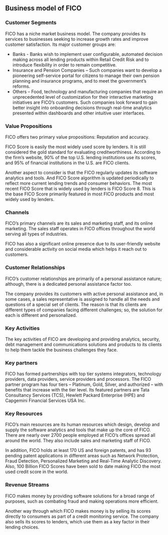 Business model of FICO
----------------------

 ### Customer Segments

 FICO has a niche market business model. The company provides its services to businesses seeking to increase growth rates and improve customer satisfaction. Its major customer groups are:

  * Banks - Banks wish to implement user configurable, automated decision making across all lending products within Retail Credit Risk and to introduce flexibility in order to remain competitive.
 * Insurance and Pension Companies – Such companies want to develop a pioneering self-service portal for citizens to manage their own pension planning and insurance programs, and to meet the government’s reforms.
 * Others – Food, technology and manufacturing companies that require an unprecedented level of customization for their interactive marketing initiatives are FICO’s customers. Such companies look forward to gain better insight into onboarding decisions through real-time analytics presented within dashboards and other intuitive user interfaces.
  ### Value Propositions

 FICO offers two primary value propositions: Reputation and accuracy.

 FICO Score is easily the most widely used score by lenders. It is still considered the gold standard for evaluating creditworthiness. According to the firm’s website, 90% of the top U.S. lending institutions use its scores, and 95% of financial institutions in the U.S. are FICO clients.

 Another aspect to consider is that the FICO regularly updates its software analytics and tools. And FICO Score algorithm is updated periodically to reflect more current lending trends and consumer behaviors. The most recent FICO Score that is widely used by lenders is FICO Score 8. This is the base FICO Score primarily featured in most FICO products and most widely used by lenders.

 ### Channels

 FICO’s primary channels are its sales and marketing staff, and its online marketing. The sales staff operates in FICO offices throughout the world serving all types of industries.

 FICO has also a significant online presence due to its user-friendly website and considerable activity on social media which helps it reach out to customers.

 ### Customer Relationships

 FICO’s customer relationships are primarily of a personal assistance nature; although, there is a dedicated personal assistance factor too.

 The company provides its customers with active personal assistance and, in some cases, a sales representative is assigned to handle all the needs and questions of a special set of clients. The reason is that its clients are different types of companies facing different challenges; so, the solution for each is different and personalized.

 ### Key Activities

 The key activities of FICO are developing and providing analytics, security, debt management and communications solutions and products to its clients to help them tackle the business challenges they face.

 ### Key partners

 FICO has formed partnerships with top tier systems integrators, technology providers, data providers, service providers and processors. The FICO partner program has four tiers – Platinum, Gold, Silver, and authorized – with benefits that increase with the tier level. Its featured partners are Tata Consultancy Services (TCS), Hewlett Packard Enterprise (HPE) and Capgemini Financial Services USA Inc.

 ### Key Resources

 FICO’s main resources are its human resources which design, develop and supply the software analytics and tools that make up the core of FICO. There are nearly over 2700 people employed at FICO’s offices spread all around the world. They also include sales and marketing staff of FICO.

 In addition, FICO holds at least 170 US and foreign patents, and has 93 pending patent applications in different areas such as Network Protection, Fraud Detection, Personalized Marketing and Real-Time Analytic Discovery. Also, 100 Billion FICO Scores have been sold to date making FICO the most used credit score in the world.

 ### Revenue Streams

 FICO makes money by providing software solutions for a broad range of purposes, such as combating fraud and making operations more efficient.

 Another way through which FICO makes money is by selling its scores directly to consumers as part of a credit monitoring service. The company also sells its scores to lenders, which use them as a key factor in their lending choices.